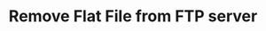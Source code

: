 ---
title: "Remove Flat File from FTP server"
name: "sourcemeta_flatfile"
key: "remove_file_enabled"
description: "Removes the file when complete (only ftp)"
user_friendly_description: "you may have a scenario where a new file is dropped off every day in your FTP location. Once Stock2Shop has processed the Flat File we can remove it to ensure we don't try to process it again."
default: "true"
values: []
tags: [sourcemeta,flatfile,flat-file]
type: "meta"
process: "products"
headless: true
---